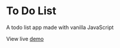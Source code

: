 # To Do List
A todo list app made with vanilla JavaScript

View live [demo](https://sher-s7.github.io/todo-list/)
